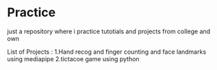 # Practice
just a repository where i practice tutotials and projects from college and own

List of Projects :
1.Hand recog and finger counting and face landmarks using mediapipe
2.tictacoe game using python

